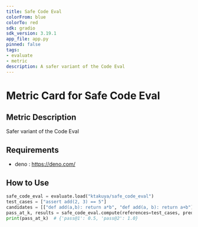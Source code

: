 ```yaml
---
title: Safe Code Eval
colorFrom: blue
colorTo: red
sdk: gradio
sdk_version: 3.19.1
app_file: app.py
pinned: false
tags:
- evaluate
- metric
description: A safer variant of the Code Eval
---
```


# Metric Card for Safe Code Eval

## Metric Description
Safer variant of the Code Eval

## Requirements
- deno : https://deno.com/

## How to Use
```python
safe_code_eval = evaluate.load("ktakuya/safe_code_eval")
test_cases = ["assert add(2, 3) == 5"]
candidates = [["def add(a,b): return a*b", "def add(a, b): return a+b"]]
pass_at_k, results = safe_code_eval.compute(references=test_cases, predictions=candidates, k=[1, 2])
print(pass_at_k)  # {'pass@1': 0.5, 'pass@2': 1.0}
```

